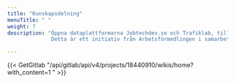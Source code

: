 ```yaml
---
title: "Kunskapsdelning"
menuTitle: " "
weight: 7
description: "Öppna dataplattformarna Jobtechdev.se och Trafiklab, tillsammans med Lunds universitet samlar och delar kunskap, insikter och verktyg för att bedriva operativ verksamhet kring öppna data, öppna data-plattformar och öppen källkod.             
              Detta är ett initiativ från Arbetsförmedlingen i samarbete med Digg, Internetstiftelsen och SKR."

---
```

{{< GetGitlab "/api/gitlab/api/v4/projects/18440910/wikis/home?with_content=1 " >}}